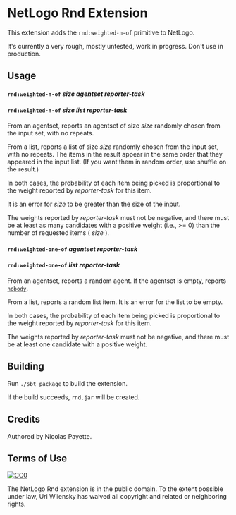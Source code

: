 # NetLogo Rnd Extension

This extension adds the `rnd:weighted-n-of` primitive to NetLogo.

It's currently a very rough, mostly untested, work in progress. Don't use in production.

## Usage

#### `rnd:weighted-n-of` _size_ _agentset_ _reporter-task_
#### `rnd:weighted-n-of` _size_ _list_ _reporter-task_

From an agentset, reports an agentset of size _size_ randomly chosen from the input set, with no repeats.

From a list, reports a list of size _size_ randomly chosen from the input set, with no repeats. The items in the result appear in the same order that they appeared in the input list. (If you want them in random order, use shuffle on the result.)

In both cases, the probability of each item being picked is proportional to the weight reported by _reporter-task_ for this item.

It is an error for _size_ to be greater than the size of the input.

The weights reported by _reporter-task_ must not be negative, and there must be at least as many candidates with a positive weight (i.e., >= 0) than the number of requested items ( _size_ ).

#### `rnd:weighted-one-of`  _agentset_ _reporter-task_
#### `rnd:weighted-one-of`  _list_ _reporter-task_

From an agentset, reports a random agent. If the agentset is empty, reports [`nobody`](http://ccl.northwestern.edu/netlogo/docs/dictionary.html#nobody).

From a list, reports a random list item. It is an error for the list to be empty.

In both cases, the probability of each item being picked is proportional to the weight reported by _reporter-task_ for this item.

The weights reported by _reporter-task_ must not be negative, and there must be at least one candidate with a positive weight.

## Building

Run `./sbt package` to build the extension.

If the build succeeds, `rnd.jar` will be created.

## Credits

Authored by Nicolas Payette.

## Terms of Use

[![CC0](http://i.creativecommons.org/p/zero/1.0/88x31.png)](http://creativecommons.org/publicdomain/zero/1.0/)

The NetLogo Rnd extension is in the public domain. To the extent possible under law, Uri Wilensky has waived all copyright and related or neighboring rights.
